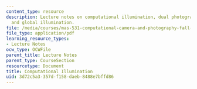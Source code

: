```yaml
---
content_type: resource
description: Lecture notes on computational illumination, dual photography, and direct
  and global illumination.
file: /media/courses/mas-531-computational-camera-and-photography-fall-2009/3d72c5a3357df158daeb8488e7bffd86_MITMAS_531F09_lec04_notes.pdf
file_type: application/pdf
learning_resource_types:
- Lecture Notes
ocw_type: OCWFile
parent_title: Lecture Notes
parent_type: CourseSection
resourcetype: Document
title: Computational Illumination
uid: 3d72c5a3-357d-f158-daeb-8488e7bffd86
---
```


